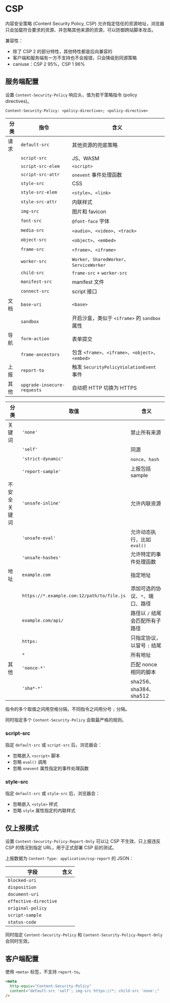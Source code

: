 # CSP

内容安全策略 (Content Security Policy, CSP) 允许指定信任的资源地址，浏览器只会加载符合要求的资源、并忽略其他来源的资源，可以防御跨站脚本攻击。

兼容性：

- 除了 CSP 2 的部分特性，其他特性都是后向兼容的
- 客户端和服务端有一方不支持也不会报错，只会降级到同源策略
- caniuse：CSP 2 95%，CSP 1 96%

## 服务端配置

设置 `Content-Security-Policy` 响应头，值为若干策略指令 (policy directives)。

```
Content-Security-Policy: <policy-directive>; <policy-directive>
```

| 分类 | 指令                        | 含义                                              |
| ---- | --------------------------- | ------------------------------------------------- |
| 请求 | `default-src`               | 其他资源的兜底策略                                |
|      | `script-src`                | JS、WASM                                          |
|      | `script-src-elem`           | `<script>`                                        |
|      | `script-src-attr`           | `onevent` 事件处理函数                            |
|      | `style-src`                 | CSS                                               |
|      | `style-src-elem`            | `<style>`、`<link>`                               |
|      | `style-src-attr`            | 内联样式                                          |
|      | `img-src`                   | 图片和 favicon                                    |
|      | `font-src`                  | `@font-face` 字体                                 |
|      | `media-src`                 | `<audio>`、`<video>`、`<track>`                   |
|      | `object-src`                | `<object>`、`<embed>`                             |
|      | `frame-src`                 | `<frame>`、`<iframe>`                             |
|      | `worker-src`                | `Worker`、`SharedWorker`、`ServiceWorker`         |
|      | `child-src`                 | `frame-src` + `worker-src`                        |
|      | `manifest-src`              | manifest 文件                                     |
|      | `connect-src`               | script 接口                                       |
| 文档 | `base-uri`                  | `<base>`                                          |
|      | `sandbox`                   | 开启沙盒，类似于 `<iframe>` 的 `sandbox` 属性     |
| 导航 | `form-action`               | 表单提交                                          |
|      | `frame-ancestors`           | 包含 `<frame>`、`<iframe>`、`<object>`、`<embed>` |
| 上报 | `report-to`                 | 触发 `SecurityPolicyViolationEvent` 事件          |
| 其他 | `upgrade-insecure-requests` | 自动把 HTTP 切换为 HTTPS                          |

| 分类         | 取值                                       | 含义                            |
| ------------ | ------------------------------------------ | ------------------------------- |
| 关键词       | `'none'`                                   | 禁止所有来源                    |
|              | `'self'`                                   | 同源                            |
|              | `'strict-dynamic'`                         | `nonce`、`hash`                 |
|              | `'report-sample'`                          | 上报包括 sample                 |
| 不安全关键词 | `'unsafe-inline'`                          | 允许内联资源                    |
|              | `'unsafe-eval'`                            | 允许动态执行，比如 `eval()`     |
|              | `'unsafe-hashes'`                          | 允许特定的事件处理函数          |
| 地址         | `example.com`                              | 指定地址                        |
|              | `https://*.example.com:12/path/to/file.js` | 添加可选的协议、`*`、端口、路径 |
|              | `example.com/api/`                         | 路径以 `/` 结尾会匹配所有子路径 |
|              | `https:`                                   | 只指定协议，以冒号 `:` 结尾     |
|              | `*`                                        | 所有地址                        |
| 其他         | `'nonce-*'`                                | 匹配 nonce 相同的脚本           |
|              | `'sha*-*'`                                 | sha256、sha384、sha512          |

指令的多个取值之间用空格分隔，不同指令之间用分号 `;` 分隔。

同时指定多个 `Content-Security-Policy` 会取最严格的规则。

### script-src

指定 `default-src` 或 `script-src` 后，浏览器会：

- 忽略嵌入 `<script>` 脚本
- 忽略 `eval()` 调用
- 忽略 `onevent` 属性指定的事件处理函数

### style-src

指定 `default-src` 或 `style-src` 后，浏览器会：

- 忽略嵌入 `<style>` 样式
- 忽略 `style` 属性指定的内联样式

## 仅上报模式

设置 `Content-Security-Policy-Report-Only` 可以让 CSP 不生效、只上报违反 CSP 的情况到指定 URL，用于正式部署 CSP 前的测试。

上报数据为 `Content-Type: application/csp-report` 的 JSON：

| 字段                  | 含义 |
| --------------------- | ---- |
| `blocked-uri`         |      |
| `disposition`         |      |
| `document-uri`        |      |
| `effective-directive` |      |
| `original-policy`     |      |
| `script-sample`       |      |
| `status-code`         |      |

同时指定 `Content-Security-Policy` 和 `Content-Security-Policy-Report-Only` 会同时生效。

## 客户端配置

使用 `<meta>` 标签，不支持 `report-to`。

```html
<meta
  http-equiv="Content-Security-Policy"
  content="default-src 'self'; img-src https://*; child-src 'none';"
/>
```
